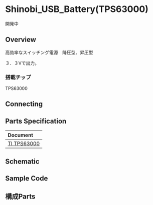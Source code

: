 # Shinobi_USB_Battery(TPS63000)

開発中

<!--COLORME-->

## Overview

高効率なスイッチング電源　降圧型、昇圧型

３．３Vで出力。

### 搭載チップ

TPS63000

## Connecting

## Parts Specification
| Document |
|:--|
| [TI TPS63000](http://www.tij.co.jp/product/jp/TPS63000) |

## Schematic

## Sample Code

## 構成Parts
